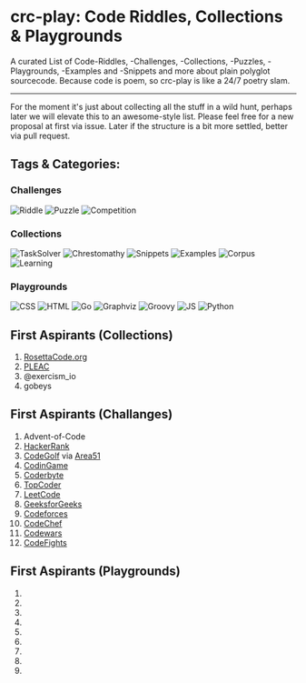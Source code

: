 # crc-play: Code Riddles, Collections & Playgrounds
  
A curated List of Code-Riddles, -Challenges, -Collections, -Puzzles, -Playgrounds, -Examples and -Snippets and more about plain polyglot sourcecode. Because code is poem, so crc-play is like a 24/7 poetry slam.

---
For the moment it's just about collecting all the stuff in a wild hunt, perhaps later we will elevate this to an awesome-style list. Please feel free for a new proposal at first via issue. Later if the structure is a bit more settled, better via pull request.

## Tags & Categories:

### Challenges
![Riddle](https://img.shields.io/badge/tag-Riddle-blue.svg "Tag: Riddle") 
![Puzzle](https://img.shields.io/badge/tag-Puzzle-blue.svg "Tag: Puzzle") 
![Competition](https://img.shields.io/badge/tag-Competition-blue.svg "Tag: Competition")  

### Collections
![TaskSolver](https://img.shields.io/badge/tag-TaskSolver-green.svg "Tag: TaskSolver") 
![Chrestomathy](https://img.shields.io/badge/tag-Chrestomathy-green.svg "Tag: Chrestomathy") 
![Snippets](https://img.shields.io/badge/tag-Snippets-green.svg "Tag: Snippets") 
![Examples](https://img.shields.io/badge/tag-Examples-green.svg "Tag: Examples") 
![Corpus](https://img.shields.io/badge/tag-Corpus-green.svg "Tag: Corpus") 
![Learning](https://img.shields.io/badge/tag-Learning-green.svg "Tag: Learning")  

### Playgrounds
![CSS](https://img.shields.io/badge/tag-CSS-orange.svg "Tag: CSS") 
![HTML](https://img.shields.io/badge/tag-HTML-orange.svg "Tag: HTML") 
![Go](https://img.shields.io/badge/tag-Go-orange.svg "Tag: Go") 
![Graphviz](https://img.shields.io/badge/tag-Graphviz-orange.svg "Tag: Graphviz") 
![Groovy](https://img.shields.io/badge/tag-Groovy-orange.svg "Tag: Groovy") 
![JS](https://img.shields.io/badge/tag-JS-orange.svg "Tag: JS") 
![Python](https://img.shields.io/badge/tag-Python-orange.svg "Tag: Python")  


## First Aspirants (Collections)

1. [RosettaCode.org](http://rosettacode.org)  
1. [PLEAC](http://pleac.sourceforge.net)
1. @exercism_io 
1. gobeys

## First Aspirants (Challanges)
1. Advent-of-Code
1. [HackerRank](https://www.hackerrank.com/)   
1. [CodeGolf](https://codegolf.stackexchange.com/) via [Area51](https://area51.stackexchange.com/proposals/4570/code-golf-programming-puzzles)       
1. [CodinGame](https://www.codingame.com/start)    
1. [Coderbyte](https://coderbyte.com/)   
1. [TopCoder](https://www.topcoder.com/challenges/)   
1. [LeetCode](https://leetcode.com/)   
1. [GeeksforGeeks](https://www.geeksforgeeks.org/)   
1. [Codeforces](http://codeforces.com/)   
1. [CodeChef](https://www.codechef.com/)   
1. [Codewars](https://www.codewars.com/)   
1. [CodeFights](https://codefights.com/)   

## First Aspirants (Playgrounds)
1. []()
1. []()
1. []()
1. []()
1. []()
1. []()
1. []()
1. []()
1. []()
